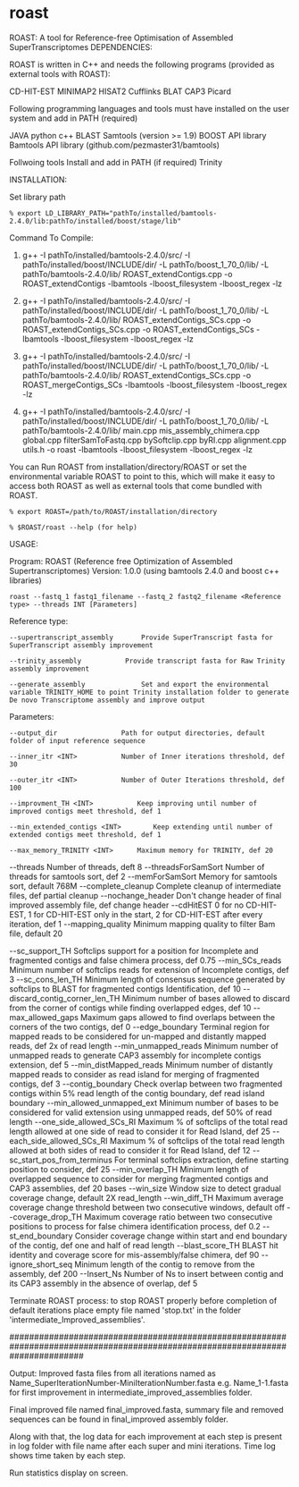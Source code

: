 # roast
ROAST: A tool for Reference-free Optimisation of Assembled SuperTranscriptomes
DEPENDENCIES:

ROAST is written in C++ and needs the following programs (provided as external tools with ROAST):

CD-HIT-EST
MINIMAP2
HISAT2
Cufflinks
BLAT
CAP3
Picard

Following programming languages and tools must have installed on the user system and add in PATH (required)

JAVA
python
c++
BLAST
Samtools (version >= 1.9)
BOOST API library
Bamtools API library (github.com/pezmaster31/bamtools)


Follwoing tools Install and add in PATH (if required) 
Trinity


INSTALLATION:

Set library path

	% export LD_LIBRARY_PATH="pathTo/installed/bamtools-2.4.0/lib:pathTo/installed/boost/stage/lib"

Command To Compile:

1.	g++ -I pathTo/installed/bamtools-2.4.0/src/ -I pathTo/installed/boost/INCLUDE/dir/ -L pathTo/boost_1_70_0/lib/ -L pathTo/bamtools-2.4.0/lib/ ROAST_extendContigs.cpp -o ROAST_extendContigs  -lbamtools -lboost_filesystem  -lboost_regex -lz

2.	g++ -I pathTo/installed/bamtools-2.4.0/src/ -I pathTo/installed/boost/INCLUDE/dir/ -L pathTo/boost_1_70_0/lib/ -L pathTo/bamtools-2.4.0/lib/  ROAST_extendContigs_SCs.cpp -o ROAST_extendContigs_SCs.cpp -o ROAST_extendContigs_SCs  -lbamtools -lboost_filesystem  -lboost_regex -lz

3.	g++ -I pathTo/installed/bamtools-2.4.0/src/ -I pathTo/installed/boost/INCLUDE/dir/ -L pathTo/boost_1_70_0/lib/ -L pathTo/bamtools-2.4.0/lib/  ROAST_extendContigs_SCs.cpp -o ROAST_mergeContigs_SCs  -lbamtools -lboost_filesystem  -lboost_regex -lz

4.	g++ -I pathTo/installed/bamtools-2.4.0/src/ -I pathTo/installed/boost/INCLUDE/dir/ -L pathTo/boost_1_70_0/lib/ -L pathTo/bamtools-2.4.0/lib/ main.cpp mis_assembly_chimera.cpp global.cpp filterSamToFastq.cpp bySoftclip.cpp byRI.cpp alignment.cpp utils.h -o roast -lbamtools -lboost_filesystem  -lboost_regex -lz


You can Run ROAST from installation/directory/ROAST or set the environmental variable ROAST to point to this, which will make it easy to access both ROAST as well as external tools that come bundled with ROAST.

 	% export ROAST=/path/to/ROAST/installation/directory

 	% $ROAST/roast --help (for help)


USAGE:

Program: ROAST (Reference free Optimization of Assembled Supertranscriptomes)
Version: 1.0.0 (using bamtools 2.4.0 and boost c++ libraries)


	roast --fastq_1 fastq1_filename --fastq_2 fastq2_filename <Reference type> --threads INT [Parameters]

Reference type:

	--supertranscript_assembly 		 Provide SuperTranscript fasta for SuperTranscript assembly improvement

	--trinity_assembly 			 Provide transcript fasta for Raw Trinity assembly improvement

	--generate_assembly 			 Set and export the environmental variable TRINITY_HOME to point Trinity installation folder to generate De novo Transcriptome assembly and improve output

Parameters:
   
	--output_dir 			 	Path for output directories, default folder of input reference sequence
   
	--inner_itr <INT> 			Number of Inner iterations threshold, def 30
   
	--outer_itr <INT> 			Number of Outer Iterations threshold, def 100

	--improvment_TH <INT> 		 	Keep improving until number of improved contigs meet threshold, def 1

	--min_extended_contigs <INT> 	 	Keep extending until number of extended contigs meet threshold, def 1

	--max_memory_TRINITY <INT> 		Maximum memory for TRINITY, def 20
   --threads <INT> 			 Number of threads, deft 8
   --threadsForSamSort <INT> 		 Number of threads for samtools sort, def 2
   --memForSamSort <INT> 		 Memory for samtools sort, default 768M
   --complete_cleanup 			 Complete cleanup of intermediate files, def partial cleanup
   --nochange_header 			 Don't change header of final improved assembly file, def change header
   --cdHitEST <INT> 			 0 for no CD-HIT-EST, 1 for CD-HIT-EST only in the start, 2 for CD-HIT-EST after every iteration, def 1
   --mapping_quality 			 Minimum mapping quality to filter Bam file, default 20

   --sc_support_TH 			 Softclips support for a position for Incomplete and fragmented contigs and false chimera process, def 0.75
   --min_SCs_reads <INT> 		 Minimum number of softclips reads for extension of Incomplete contigs, def 3
   --sc_cons_len_TH <INT> 		 Minimum length of consensus sequence generated by softclips to BLAST for fragmented contigs Identification, def 10
   --discard_contig_corner_len_TH <INT>  Minimum number of bases allowed to discard from the corner of contigs while finding overlapped edges, def 10
   --max_allowed_gaps <INT> 		 Maximum gaps allowed to find overlaps between the corners of the two contigs, def 0
   --edge_boundary <INT> 		 Terminal region for mapped reads to be considered for un-mapped and distantly mapped reads, def 2x of read length
   --min_unmapped_reads <INT> 		 Minimum number of unmapped reads to generate CAP3 assembly for incomplete contigs extension, def 5
   --min_distMapped_reads <INT> 	 Minimum number of distantly mapped reads to consider as read island for merging of fragmented contigs, def 3
   --contig_boundary <true> 		 Check overlap between two fragmented contigs within 5% read length of the contig boundary, def read island boundary
   --min_allowed_unmapped_ext <INT> 	 Minimum number of bases to be considered for valid extension using unmapped reads, def 50% of read length
   --one_side_allowed_SCs_RI <INT> 	 Maximum % of softclips of the total read length allowed at one side of read to consider it for Read Island, def 25
   --each_side_allowed_SCs_RI <INT> 	 Maximum % of softclips of the total read length allowed at both sides of read to consider it for Read Island, def 12
   --sc_start_pos_from_terminus <INT> 	 For terminal softclips extraction, define starting position to consider, def 25
   --min_overlap_TH <INT> 		 Minimum length of overlapped sequence to consider for merging fragmented contigs and CAP3 assemblies, def 20 bases
   --win_size <INT> 			 Window size to detect gradual coverage change, default 2X read_length 
   --win_diff_TH <INT> 			 Maximum average coverage change threshold between two consecutive windows, default off 
   --coverage_drop_TH <INT> 		 Maximum coverage ratio between two consecutive positions to process for false chimera identification process, def 0.2
   --st_end_boundary <INT> 		 Consider coverage change within start and end boundary of the contig, def one and half of read length 
   --blast_score_TH <INT> 		 BLAST hit identity and coverage score for mis-assembly/false chimera, def 90
   --ignore_short_seq <INT> 		 Minimum length of the contig to remove from the assembly, def 200
   --Insert_Ns <INT> 			 Number of Ns to insert between contig and its CAP3 assembly in the absence of overlap, def 5

Terminate ROAST process:
   to stop ROAST properly before completion of default iterations place empty file named 'stop.txt' in the folder 'intermediate_Improved_assemblies'.


###############################################################################################################################
   
Output:
Improved fasta files from all iterations named as Name_SuperIterationNumber-MiniIterationNumber.fasta e.g. Name_1-1.fasta for first improvement in intermediate_improved_assemblies folder.

Final improved file named final_improved.fasta, summary file and removed sequences can be found in final_improved assembly folder.

Along with that, the log data for each improvement at each step is present in log folder with file name after each super and mini iterations.
Time log shows time taken by each step.

Run statistics display on screen.
